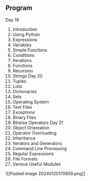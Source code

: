 ## Program
Day 19
1. Introduction
2. Using Python
3. Expressions
4. Variables
5. Simple Functions
6. Conditions
7. Iterations
8. Functions
9. Recursion
10. Strings
Day 20
11. Tuples
12. Lists
13. Dictionaries
14. Sets
15. Operating System
16. Text Files
17. Exceptions
18. Binary Files
19. Bitwise Operators
Day 21
20. Object Orientation
21. Operator Overloading
22. Inheritance
23. Iterators and Generators
24. Command Line Processing
25. Regular Expressions
26. File Formats
27. Various Useful Modules


![[Pasted image 20240120170659.png]]

